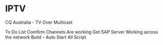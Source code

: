 # IPTV
CQ Australia - TV Over Multicast

To Do List
Comfirm Channels Are working
Get SAP Server Working across the network
Build - Auto Start All Script
